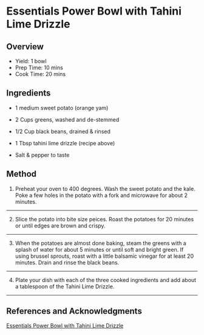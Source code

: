 # Essentials Power Bowl with Tahini Lime Drizzle

## Overview

- Yield: 1 bowl
- Prep Time: 10 mins
- Cook Time: 20 mins

## Ingredients

- 1 medium sweet potato (orange yam)

- 2 Cups greens, washed and de-stemmed

- 1/2 Cup black beans, drained & rinsed

- 1 Tbsp tahini lime drizzle (recipe above)

- Salt & pepper to taste

## Method

1. Preheat your oven to 400 degrees. Wash the sweet potato and the kale. Poke a few holes in the potato with a fork and microwave for about 2 minutes.
---
2. Slice the potato into bite size peices. Roast the potatoes for 20 minutes or until edges are brown and crispy.
---
3. When the potatoes are almost done baking, steam the greens with a splash of water for about 5 minutes or until soft and bright green. If using brussel sprouts, roast with a little balsamic vinegar for at least 20 minutes. Drain and rinse the black beans.
---
4. Plate your dish with each of the three cooked ingredients and add about a tablespoon of the Tahini Lime Drizzle.
---

## References and Acknowledgments

[Essentials Power Bowl with Tahini Lime Drizzle](http://educating-earthlings.com/essentials-power-bowl-w-tahini-lime-drizzle/)
